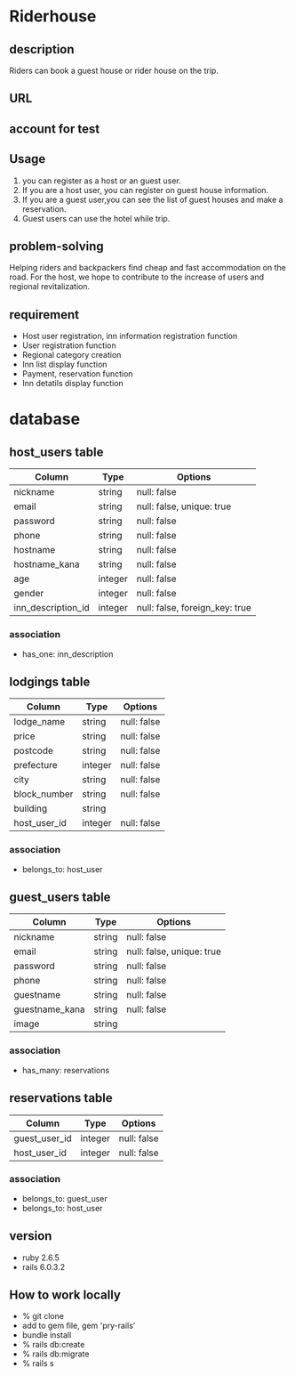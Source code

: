 # Riderhouse

## description
Riders can book a guest house or rider house on the trip.

## URL

## account for test

## Usage
  1. you can register as a host or an guest user.
  2. If you are a host user, you can register on guest house information.
  3. If you are a guest user,you can see the list of guest houses and make a reservation.
  4. Guest users can use the hotel while trip.

## problem-solving
  Helping riders and backpackers find cheap and fast accommodation on the road.
  For the host, we hope to contribute to the increase of users and regional revitalization.

## requirement
  * Host user registration, inn information registration function
  * User registration function
  * Regional category creation
  * Inn list display function
  * Payment, reservation function
  * Inn detatils display function

  # database
  ## host_users table
  | Column         |     Type     |        Options                  |
  | -------------- | ------------ | ------------------------------- |
  | nickname       | string       | null: false                     |
  | email          | string       | null: false, unique: true       |
  | password       | string       | null: false                     |
  | phone          | string       | null: false                     |
  | hostname       | string       | null: false                     |
  | hostname_kana  | string       | null: false                     |
  | age            | integer      | null: false                     |
  | gender         | integer      | null: false                     |
  | inn_description_id   | integer      | null: false, foreign_key: true  |

  ### association
  - has_one: inn_description

  ## lodgings table
  | Column         |     Type     |        Options                  |
  | -------------- | ------------ | ------------------------------- |
  | lodge_name     | string       | null: false                     |
  | price          | string       | null: false                     |
  | postcode       | string       | null: false                     |
  | prefecture     | integer      | null: false                     |
  | city           | string       | null: false                     |
  | block_number   | string       | null: false                     |
  | building       | string       |                                 |
  | host_user_id   | integer      | null: false                     |

  ### association
  - belongs_to: host_user

  ## guest_users table
  | Column         |     Type     |        Options                  |
  | -------------- | ------------ | ------------------------------- |
  | nickname       | string       | null: false                     |
  | email          | string       | null: false, unique: true       |
  | password       | string       | null: false                     |
  | phone          | string       | null: false                     |
  | guestname      | string       | null: false                     |
  | guestname_kana | string       | null: false                     |
  | image          | string       |                                 |

  ### association
  - has_many: reservations

  ## reservations table
  | Column         |     Type     |        Options                  |
  | -------------- | ------------ | ------------------------------- |
  | guest_user_id  | integer      | null: false                     |
  | host_user_id   | integer      | null: false                     |

  ### association
  - belongs_to: guest_user
  - belongs_to: host_user


## version
  - ruby 2.6.5
  - rails 6.0.3.2

## How to work locally
  - % git clone <coppied url from GitHub>
  - add to gem file, gem 'pry-rails'
  - bundle install
  - % rails db:create
  - % rails db:migrate
  - % rails s














